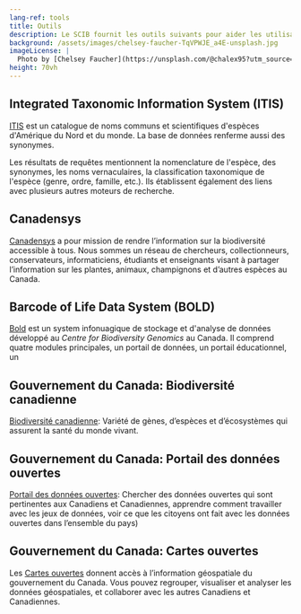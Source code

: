 ```yaml
---
lang-ref: tools
title: Outils
description: Le SCIB fournit les outils suivants pour aider les utilisateurs à trouver les informations dont ils ont besoin.
background: /assets/images/chelsey-faucher-TqVPWJE_a4E-unsplash.jpg
imageLicense: |
  Photo by [Chelsey Faucher](https://unsplash.com/@chalex95?utm_source=unsplash&amp;utm_medium=referral&amp;utm_content=creditCopyText) on [Unsplash](https://unsplash.com/?utm_source=unsplash&utm_medium=referral&utm_content=creditCopyText)
height: 70vh
---
```


## Integrated Taxonomic Information System (ITIS)

[ITIS](https://www.itis.gov/) est un catalogue de noms communs et scientifiques d'espèces d'Amérique du Nord et du 
monde. La base de données renferme aussi des synonymes.

Les résultats de requêtes mentionnent la nomenclature de l'espèce, des synonymes, les noms vernaculaires, la 
classification taxonomique de l'espèce (genre, ordre, famille, etc.). Ils établissent également des liens avec 
plusieurs autres moteurs de recherche.

## Canadensys

[Canadensys](https://community.canadensys.net/?lang=fr) a pour mission de rendre l’information sur la biodiversité 
accessible à tous. Nous sommes un réseau de chercheurs, collectionneurs, conservateurs, informaticiens, étudiants et enseignants visant à 
partager l’information sur les plantes, animaux, champignons et d’autres espèces au Canada.

## Barcode of Life Data System (BOLD)
[Bold](http://www.boldsystems.org/) est un system infonuagique de stockage et d'analyse de données développé au _Centre 
for Biodiversity Genomics_ au Canada.  Il comprend quatre modules principales, un portail de données, un portail éducationnel, un 

## Gouvernement du Canada: Biodiversité canadienne

[Biodiversité canadienne](https://www.canada.ca/fr/services/environnement/faune-flore-especes/biodiversite.html):
Variété de gènes, d’espèces et d’écosystèmes qui assurent la santé du monde vivant.

## Gouvernement du Canada: Portail des données ouvertes

[Portail des données ouvertes](https://ouvert.canada.ca/fr/donnees-ouvertes):
Chercher des données ouvertes qui sont pertinentes aux Canadiens et Canadiennes, apprendre comment travailler avec les 
jeux de données, voir ce que les citoyens ont fait avec les données ouvertes dans l’ensemble du pays)

## Gouvernement du Canada: Cartes ouvertes

Les [Cartes ouvertes](https://ouvert.canada.ca/fr/cartes-ouvertes) donnent accès à l’information géospatiale du 
gouvernement du Canada. Vous pouvez regrouper, visualiser et analyser les données géospatiales, et collaborer avec les 
autres Canadiens et Canadiennes.
